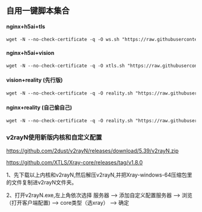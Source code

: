 ## 自用一键脚本集合
#### nginx+h5ai+tls
```markdown
wget -N --no-check-certificate -q -O ws.sh "https://raw.githubusercontent.com/huahsui/tcp-xtls/gh-pages/ws-tls.sh" && chmod +x ws.sh && bash ws.sh
```
#### nginx+h5ai+vision
```markdown
wget -N --no-check-certificate -q -O xtls.sh "https://raw.githubusercontent.com/huahsui/sni-h5ai-xtls/main/sni%2Bxtls.sh" && chmod +x vision.sh && bash vision.sh
```
#### vision+reality (先行版)
```markdown
wget -N --no-check-certificate -q -O reality.sh "https://raw.githubusercontent.com/huahsui/tcp-xtls/gh-pages/reality.sh" && chmod +x reality.sh && bash reality.sh
```
#### nginx+reality (自己偷自己)
```markdown
wget -N --no-check-certificate -q -O reality.sh "https://raw.githubusercontent.com/huahsui/sni-h5ai-xtls/main/reality.sh" && chmod +x reality.sh && bash reality.sh
```
### v2rayN使用新版内核和自定义配置
https://github.com/2dust/v2rayN/releases/download/5.39/v2rayN.zip

https://github.com/XTLS/Xray-core/releases/tag/v1.8.0

1、先下载以上内核和v2rayN,然后解压v2rayN,并把Xray-windows-64压缩包里的文件复制进v2rayN文件夹。

2、打开v2rayN.exe,左上角依次选择  服务器 ——> 添加自定义配置服务器 ——> 浏览（打开客户端配置)  ——>  core类型（选xray） ——> 确定


